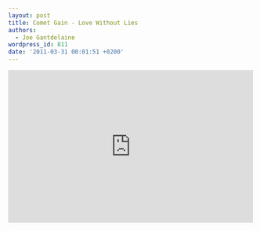 ```yaml
---
layout: post
title: Comet Gain - Love Without Lies
authors:
  - Joe Gantdelaine
wordpress_id: 811
date: '2011-03-31 00:01:51 +0200'
---
```

<iframe title="YouTube video player" width="500" height="311" src="http://www.youtube.com/embed/L36PwFX6U8U" frameborder="0" allowfullscreen></iframe>
